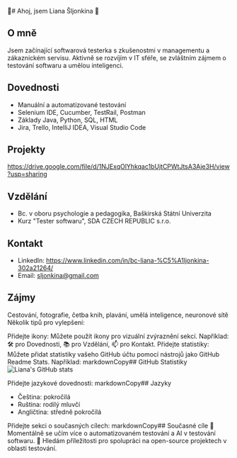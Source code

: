  👋# Ahoj, jsem Liana Šljonkina 👋

## O mně
Jsem začínající softwarová testerka s zkušenostmi v managementu a zákaznickém servisu. Aktivně se rozvíjím v IT sféře, se zvláštním zájmem o testování softwaru a umělou inteligenci.

## Dovednosti
- Manuální a automatizované testování
- Selenium IDE, Cucumber, TestRail, Postman
- Základy Java, Python, SQL, HTML
- Jira, Trello, IntelliJ IDEA, Visual Studio Code

## Projekty
https://drive.google.com/file/d/1NJExqOlYhkqac1bUjtCPWtJtsA3Aje3H/view?usp=sharing
## Vzdělání
- Bc. v oboru psychologie a pedagogika, Baškirská Státní Univerzita
- Kurz "Tester softwaru", SDA CZECH REPUBLIC s.r.o.

## Kontakt
- LinkedIn: https://www.linkedin.com/in/bc-liana-%C5%A1ljonkina-302a21264/
- Email: sljonkina@gmail.com

## Zájmy
Cestování, fotografie, četba knih, plavání, umělá inteligence, neuronové sítě
Několik tipů pro vylepšení:

Přidejte ikony: Můžete použít ikony pro vizuální zvýraznění sekcí. Například: 🛠️ pro Dovednosti, 📚 pro Vzdělání, 📫 pro Kontakt.
Přidejte statistiky: Můžete přidat statistiky vašeho GitHub účtu pomocí nástrojů jako GitHub Readme Stats. Například:
markdownCopy## GitHub Statistiky
![Liana's GitHub stats](https://github-readme-stats.vercel.app/api?username=vaseuzivatelskeJmeno&show_icons=true&theme=radical)

Přidejte jazykové dovednosti:
markdownCopy## Jazyky
- Čeština: pokročilá
- Ruština: rodilý mluvčí
- Angličtina: středně pokročilá

Přidejte sekci o současných cílech:
markdownCopy## Současné cíle
🌱 Momentálně se učím více o automatizovaném testování a AI v testování softwaru.
👯 Hledám příležitosti pro spolupráci na open-source projektech v oblasti testování.


